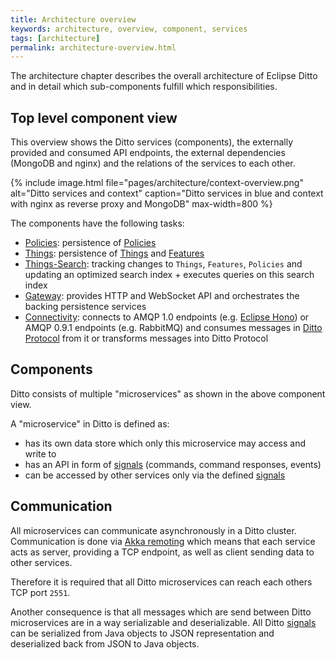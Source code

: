 ```yaml
---
title: Architecture overview
keywords: architecture, overview, component, services
tags: [architecture]
permalink: architecture-overview.html
---
```


The architecture chapter describes the overall architecture of Eclipse Ditto and in detail which sub-components fulfill
which responsibilities.

## Top level component view

This overview shows the Ditto services (components), the externally provided and consumed API endpoints, 
the external dependencies (MongoDB and nginx) and the relations of the services to each other.

{% include image.html file="pages/architecture/context-overview.png" alt="Ditto services and context" caption="Ditto services in blue and context with nginx as reverse proxy and MongoDB" max-width=800 %}

The components have the following tasks:
* [Policies](architecture-services-policies.html): persistence of [Policies](basic-policy.html)
* [Things](architecture-services-things.html): persistence of [Things](basic-thing.html) and [Features](basic-feature.html)
* [Things-Search](architecture-services-things-search.html): tracking changes to `Things`, `Features`, `Policies` and 
  updating an optimized search index + executes queries on this search index
* [Gateway](architecture-services-gateway.html): provides HTTP and WebSocket API and orchestrates the backing persistence services
* [Connectivity](architecture-services-connectivity.html): connects to AMQP 1.0 endpoints (e.g. [Eclipse Hono](https://eclipse.org/hono/))
  or AMQP 0.9.1 endpoints (e.g. RabbitMQ) and consumes messages in [Ditto Protocol](protocol-overview.html) from it or transforms
  messages into Ditto Protocol

## Components

Ditto consists of multiple "microservices" as shown in the above component view.

A "microservice" in Ditto is defined as:
* has its own data store which only this microservice may access and write to
* has an API in form of [signals](basic-signals.html) (commands, command responses, events)
* can be accessed by other services only via the defined [signals](basic-signals.html)

## Communication

All microservices can communicate asynchronously in a Ditto cluster. Communication is done via 
[Akka remoting](https://doc.akka.io/docs/akka/current/general/remoting.html) which means that each service acts as server, 
providing a TCP endpoint, as well as client sending data to other services.

Therefore it is required that all Ditto microservices can reach each others TCP port `2551`.

Another consequence is that all messages which are send between Ditto microservices are in a way serializable and deserializable.
All Ditto [signals](basic-signals.html) can be serialized from Java objects to JSON representation and deserialized back 
from JSON to Java objects. 
